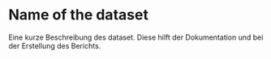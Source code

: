 # Name of the dataset

Eine kurze Beschreibung des dataset.
Diese hilft der Dokumentation und bei der Erstellung des Berichts.
